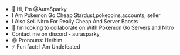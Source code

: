 - 👋 Hi, I’m @AuraSparky
- I Am Pokemon Go Cheap Stardust,pokecoins,accounts, seller
- I Also Sell Nitro For Really Cheap And Server Boosts
- 💞️ I’m looking to collaborate on With Pokemon Go Servers and Nitro 
- Contact me on discord - aurasparky_
- 😄 Pronouns: He/him
- ⚡ Fun fact: I Am Undefeated

<!---
AuraSparky/AuraSparky is a ✨ special ✨ repository because its `README.md` (this file) appears on your GitHub profile.
You can click the Preview link to take a look at your changes.
--->
